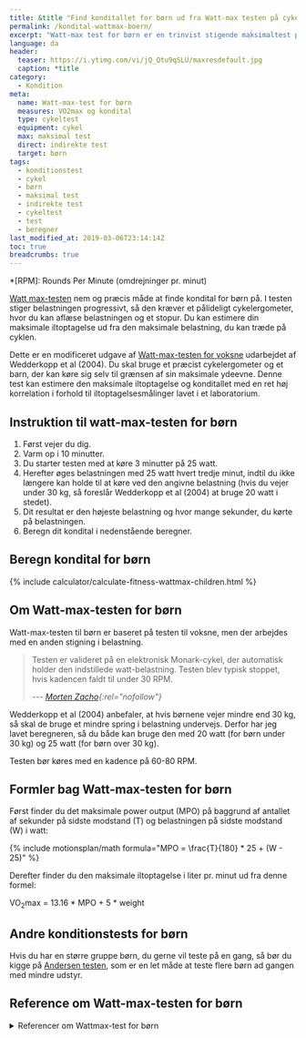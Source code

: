 ```yaml
---
title: &title "Find konditallet for børn ud fra Watt-max testen på cykel"
permalink: /kondital-wattmax-boern/
excerpt: "Watt-max test for børn er en trinvist stigende maksimaltest på ergometercykel, som du kan bruge til at udregne konditallet. Testen er tilpasset børn fra 7 - 15 år og lavet af danske forskere."
language: da
header:
  teaser: https://i.ytimg.com/vi/jQ_Qtu9qSLU/maxresdefault.jpg
  caption: *title
category:
  - Kondition
meta:
  name: Watt-max-test for børn
  measures: VO2max og kondital
  type: cykeltest
  equipment: cykel
  max: maksimal test
  direct: indirekte test
  target: børn
tags:
  - konditionstest
  - cykel
  - børn
  - maksimal test
  - indirekte test
  - cykeltest
  - test
  - beregner
last_modified_at: 2019-03-06T23:14:14Z
toc: true
breadcrumbs: true
---
```


*[RPM]: Rounds Per Minute (omdrejninger pr. minut)

[Watt max-testen](/kondital-wattmax/) nem og præcis måde at finde kondital for børn på. I testen stiger belastningen progressivt, så den kræver et pålideligt cykelergometer, hvor du kan aflæse belastningen og et stopur. Du kan estimere din maksimale iltoptagelse ud fra den maksimale belastning, du kan træde på cyklen.

Dette er en modificeret udgave af [Watt-max-testen for voksne](/kondital-wattmax/) udarbejdet af Wedderkopp et al (2004). Du skal bruge et præcist cykelergometer og et barn, der kan køre sig selv til grænsen af sin maksimale ydeevne. Denne test kan estimere den maksimale iltoptagelse og konditallet med en ret høj korrelation i forhold til iltoptagelsesmålinger lavet i et laboratorium.

## Instruktion til watt-max-testen for børn

1. Først vejer du dig.
2. Varm op i 10 minutter.
3. Du starter testen med at køre 3 minutter på 25 watt.
4. Herefter øges belastningen med 25 watt hvert tredje minut, indtil du ikke længere kan holde til at køre ved den angivne belastning (hvis du vejer under 30 kg, så foreslår Wedderkopp et al (2004) at bruge 20 watt i stedet).
5. Dit resultat er den højeste belastning og hvor mange sekunder, du kørte på belastningen.
6. Beregn dit kondital i nedenstående beregner.

## Beregn kondital for børn

{% include calculator/calculate-fitness-wattmax-children.html %}

## Om Watt-max-testen for børn

Watt-max-testen til børn er baseret på testen til voksne, men der arbejdes med en anden stigning i belastning.

> Testen er valideret på en elektronisk Monark-cykel, der automatisk holder den indstillede watt-belastning. Testen blev typisk stoppet, hvis kadencen faldt til under 30 RPM.
>
> --- <cite>[Morten Zacho](https://web.archive.org/web/20150403145124/http://www.motion-online.dk/konditionstraening/testning/watt-max-test-for-boern/){:rel="nofollow"}</cite>

Wedderkopp et al (2004) anbefaler, at hvis børnene vejer mindre end 30 kg, så skal de bruge et mindre spring i belastning undervejs. Derfor har jeg lavet beregneren, så du både kan bruge den med 20 watt (for børn under 30 kg) og 25 watt (for børn over 30 kg).

Testen bør køres med en kadence på 60-80 RPM.

## Formler bag Watt-max-testen for børn

Først finder du det maksimale power output (MPO) på baggrund af antallet af sekunder på sidste modstand (T) og belastningen på sidste modstand (W) i watt:

{% include motionsplan/math formula="MPO = \frac{T}{180} * 25 + (W - 25)" %}

Derefter finder du den maksimale iltoptagelse i liter pr. minut ud fra denne formel:

VO<sub>2</sub>max = 13.16 * MPO + 5 * weight

## Andre konditionstests for børn

Hvis du har en større gruppe børn, du gerne vil teste på en gang, så bør du kigge på [Andersen testen](/andersen-test/), som er en let måde at teste flere børn ad gangen med mindre udstyr.

## Reference om Watt-max-testen for børn

<details markdown="1">
  <summary>Referencer om Wattmax-test for børn</summary>

- Wedderkopp, N., K. Froberg, H. S. Hansen, og L. B. Andersen. 2004. “Secular Trends in Physical Fitness and Obesity in Danish 9-Year-Old Girls and Boys: Odense School Child Study and Danish Substudy of the European Youth Heart Study”. Scandinavian Journal of Medicine & Science in Sports 14 (3): 150–55. <https://doi.org/10.1111/j.1600-0838.2004.00365.x>.
</details>
